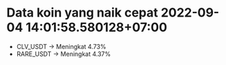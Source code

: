 # Data koin yang naik cepat 2022-09-04 14:01:58.580128+07:00

* CLV_USDT -> Meningkat 4.73%
* RARE_USDT -> Meningkat 4.37%
